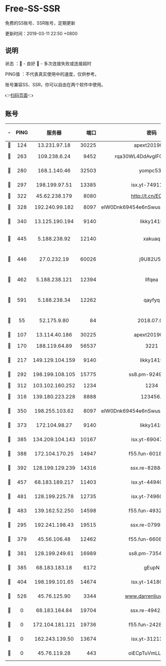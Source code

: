# Free-SS-SSR

免费的SS账号、SSR账号，定期更新

更新时间：2019-03-11 22:50 +0800

## 说明

状态     ：🙂 - 良好 🙁 - 多次连接失败或连接超时

PING值   ：不代表真实使用中的速度，仅供参考。

账号兼容SS、SSR，你可以自由在两个软件中使用。

👉[扫码页面](https://liesauer.github.io/Free-SS-SSR/)👈

## 账号

|-|PING|服务器|端口|密码|加密方式|区域|
|:----:|:----:|:-----:|-----:|:----:|:----:|:----:|
|🙂|124|13.231.97.18|30225|apext2019006|chacha20|JP|
|🙂|263|109.238.6.24|9452|rqa30WL4DdAvgIFG6Fs3znzTa|aes-256-cfb|FR|
|🙂|280|168.1.140.46|32503|yompc535|aes-256-cfb|AU|
|🙂|297|198.199.97.51|13385|isx.yt-74911301|aes-256-cfb|US|
|🙂|322|45.62.238.179|8080|http://t.cn/EGJIyrl|rc4-md5|CA|
|🙂|328|192.240.99.182|8097|eIW0Dnk69454e6nSwuspv9DmS201tQ0D|aes-256-cfb|US|
|🙂|340|13.125.190.194|9140|likky1415|aes-256-cfb|KR|
|🙂|445|5.188.238.92|12140|xakuaq|chacha20-ietf-poly1305|BR|
|🙂|446|27.0.232.19|60026|j9U82U53|xchacha20-ietf-poly1305|HK|
|🙂|462|5.188.238.121|12394|llfqea|chacha20-ietf-poly1305|BR|
|🙂|591|5.188.238.34|12262|qayfyq|chacha20-ietf-poly1305|BR|
|🙂|55|52.175.9.80|84|2018.07.07|chacha20-ietf-poly1305|HK|
|🙂|107|13.114.40.186|30225|apext2019006|chacha20|JP|
|🙂|170|188.119.64.89|56537|3221|aes-256-cfb|RU|
|🙂|217|149.129.104.159|9140|likky1415|aes-256-cfb|HK|
|🙂|292|198.199.108.105|15775|ss8.pm-92495647|aes-256-cfb|US|
|🙂|312|103.102.160.252|1234|1234|rc4-md5|JP|
|🙂|316|139.180.223.228|8888|123456..|aes-256-cfb|JP|
|🙂|350|198.255.103.62|8097|eIW0Dnk69454e6nSwuspv9DmS201tQ0D|aes-256-cfb|US|
|🙂|373|172.104.98.27|9140|likky1415|aes-256-cfb|JP|
|🙂|385|134.209.104.143|10167|isx.yt-69047403|aes-256-cfb|SG|
|🙂|388|172.104.170.25|14947|f55.fun-60187573|aes-256-cfb|SG|
|🙂|392|128.199.129.239|14316|ssx.re-82884853|aes-256-cfb|SG|
|🙂|457|68.183.189.217|11403|isx.yt-44940799|aes-256-cfb|SG|
|🙂|481|128.199.225.78|12735|isx.yt-74960078|aes-256-cfb|SG|
|🙂|483|139.162.52.250|14598|f55.fun-49326639|aes-256-cfb|SG|
|🙁|295|192.241.198.43|19515|ssx.re-07995804|aes-256-cfb|US|
|🙁|379|45.56.106.48|12462|f55.fun-66086122|aes-256-cfb|US|
|🙁|381|128.199.249.61|16989|ss8.pm-73548134|aes-256-cfb|SG|
|🙁|385|68.183.183.18|6172|gEupN|aes-256-cfb|SG|
|🙁|404|198.199.101.65|14674|isx.yt-14180175|aes-256-cfb|US|
|🙁|526|45.76.125.90|3344|www.darrenliuwei.com|aes-256-cfb|AU|
|🙁|0|68.183.164.84|19704|ssx.re-49422223|aes-256-cfb|US|
|🙁|0|172.104.181.121|19736|f55.fun-24285581|aes-256-cfb|SG|
|🙁|0|162.243.139.50|13674|isx.yt-31213260|aes-256-cfb|US|
|🙁|0|45.76.119.28|443|oiECpTuVmLLxk4Ts|aes-256-cfb|AU|
